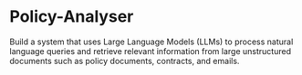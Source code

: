 # Policy-Analyser
Build a system that uses Large Language Models (LLMs) to process natural language queries and retrieve relevant information from large unstructured documents such as policy documents, contracts, and emails.
